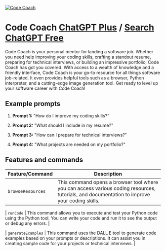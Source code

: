 
[![Code Coach](https://files.oaiusercontent.com/file-JtKoLEbAIevEFy6XrZT0sjC4?se=2123-10-16T17%3A56%3A47Z&sp=r&sv=2021-08-06&sr=b&rscc=max-age%3D31536000%2C%20immutable&rscd=attachment%3B%20filename%3D8ece7b87-b33b-4739-a3a0-04faa6531beb.png&sig=WB8qzRQwfSMZlz30LRpUN2vsAV%2Bp%2B6hVKSGggTkN65U%3D)](https://chat.openai.com/g/g-X62QPtFD3-code-coach)

# Code Coach [ChatGPT Plus](https://chat.openai.com/g/g-X62QPtFD3-code-coach) / [Search ChatGPT Free](https://gptcall.net/index.html#/?search=Code%20Coach)

Code Coach is your personal mentor for landing a software job. Whether you need help improving your coding skills, crafting a standout resume, preparing for technical interviews, or building an impressive portfolio, Code Coach has got you covered. With access to a wealth of knowledge and a friendly interface, Code Coach is your go-to resource for all things software job-related. It even provides helpful tools such as a browser, Python interpreter, and a cutting-edge image generation tool. Get ready to level up your software career with Code Coach!

## Example prompts

1. **Prompt 1:** "How do I improve my coding skills?"

2. **Prompt 2:** "What should I include in my resume?"

3. **Prompt 3:** "How can I prepare for technical interviews?"

4. **Prompt 4:** "What projects are needed on my portfolio?"

## Features and commands

| Feature/Command | Description |
| --- | --- |
| `browseResources` | This command opens a browser tool where you can access various coding resources, tutorials, and documentation to improve your coding skills. |

| `runCode` | This command allows you to execute and test your Python code using the Python tool. You can write your code and run it to see the output or debug any errors. |

| `generateExamples` | This command uses the DALL·E tool to generate code examples based on your prompts or descriptions. It can assist you in creating sample code for your projects or technical interviews. |



